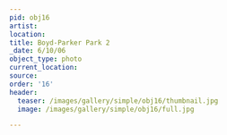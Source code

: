 ```yaml
---
pid: obj16
artist:
location:
title: Boyd-Parker Park 2
_date: 6/10/06
object_type: photo
current_location:
source:
order: '16'
header:
  teaser: /images/gallery/simple/obj16/thumbnail.jpg
  image: /images/gallery/simple/obj16/full.jpg

---
```

